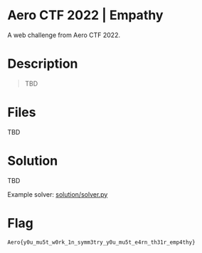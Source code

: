 # Aero CTF 2022 | Empathy

A web challenge from Aero CTF 2022.

# Description

> TBD

# Files

TBD

# Solution

TBD

Example solver: [solution/solver.py](solution/solver.py)

# Flag

```
Aero{y0u_mu5t_w0rk_1n_symm3try_y0u_mu5t_e4rn_th31r_emp4thy}
```
